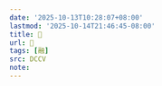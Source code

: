 ```yaml
---
date: '2025-10-13T10:28:07+08:00'
lastmod: '2025-10-14T21:46:45-08:00'
title: 􁩡
url: 􁩡
tags: [融]
src: DCCV
note:
---
```

